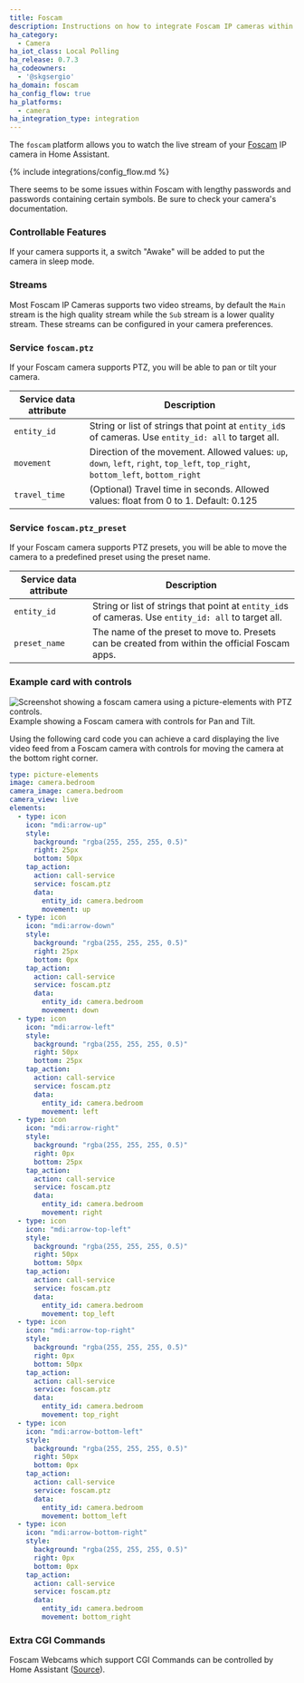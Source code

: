 ```yaml
---
title: Foscam
description: Instructions on how to integrate Foscam IP cameras within Home Assistant.
ha_category:
  - Camera
ha_iot_class: Local Polling
ha_release: 0.7.3
ha_codeowners:
  - '@skgsergio'
ha_domain: foscam
ha_config_flow: true
ha_platforms:
  - camera
ha_integration_type: integration
---
```


The `foscam` platform allows you to watch the live stream of your [Foscam](https://www.foscam.com) IP camera in Home Assistant.

{% include integrations/config_flow.md %}

<div class='note'>
There seems to be some issues within Foscam with lengthy passwords and passwords containing certain symbols. Be sure to check your camera's documentation.
</div>

### Controllable Features

If your camera supports it, a switch "Awake" will be added to put the camera in sleep mode.

### Streams

Most Foscam IP Cameras supports two video streams, by default the `Main` stream is the high quality stream while the `Sub` stream is a lower quality stream. These streams can be configured in your camera preferences.

### Service `foscam.ptz`

If your Foscam camera supports PTZ, you will be able to pan or tilt your camera.

| Service data attribute | Description |
| -----------------------| ----------- |
| `entity_id` | String or list of strings that point at `entity_id`s of cameras. Use `entity_id: all` to target all. |
| `movement` | 	Direction of the movement. Allowed values: `up`, `down`, `left`, `right`, `top_left`, `top_right`, `bottom_left`, `bottom_right` |
| `travel_time` | (Optional) Travel time in seconds. Allowed values: float from 0 to 1. Default: 0.125 |

### Service `foscam.ptz_preset`

If your Foscam camera supports PTZ presets, you will be able to move the camera to a predefined preset using the preset name.

| Service data attribute | Description |
| -----------------------| ----------- |
| `entity_id` | String or list of strings that point at `entity_id`s of cameras. Use `entity_id: all` to target all. |
| `preset_name` | The name of the preset to move to. Presets can be created from within the official Foscam apps. |

### Example card with controls

<p class='img'>
  <img src='/images/integrations/foscam/example-card.png' alt='Screenshot showing a foscam camera using a picture-elements with PTZ controls.'>
  Example showing a Foscam camera with controls for Pan and Tilt.
</p>


Using the following card code you can achieve a card displaying the live video feed from a Foscam camera with controls for moving the camera at the bottom right corner.

```yaml
type: picture-elements
image: camera.bedroom
camera_image: camera.bedroom
camera_view: live
elements:
  - type: icon
    icon: "mdi:arrow-up"
    style:
      background: "rgba(255, 255, 255, 0.5)"
      right: 25px
      bottom: 50px
    tap_action:
      action: call-service
      service: foscam.ptz
      data:
        entity_id: camera.bedroom
        movement: up
  - type: icon
    icon: "mdi:arrow-down"
    style:
      background: "rgba(255, 255, 255, 0.5)"
      right: 25px
      bottom: 0px
    tap_action:
      action: call-service
      service: foscam.ptz
      data:
        entity_id: camera.bedroom
        movement: down
  - type: icon
    icon: "mdi:arrow-left"
    style:
      background: "rgba(255, 255, 255, 0.5)"
      right: 50px
      bottom: 25px
    tap_action:
      action: call-service
      service: foscam.ptz
      data:
        entity_id: camera.bedroom
        movement: left
  - type: icon
    icon: "mdi:arrow-right"
    style:
      background: "rgba(255, 255, 255, 0.5)"
      right: 0px
      bottom: 25px
    tap_action:
      action: call-service
      service: foscam.ptz
      data:
        entity_id: camera.bedroom
        movement: right
  - type: icon
    icon: "mdi:arrow-top-left"
    style:
      background: "rgba(255, 255, 255, 0.5)"
      right: 50px
      bottom: 50px
    tap_action:
      action: call-service
      service: foscam.ptz
      data:
        entity_id: camera.bedroom
        movement: top_left
  - type: icon
    icon: "mdi:arrow-top-right"
    style:
      background: "rgba(255, 255, 255, 0.5)"
      right: 0px
      bottom: 50px
    tap_action:
      action: call-service
      service: foscam.ptz
      data:
        entity_id: camera.bedroom
        movement: top_right
  - type: icon
    icon: "mdi:arrow-bottom-left"
    style:
      background: "rgba(255, 255, 255, 0.5)"
      right: 50px
      bottom: 0px
    tap_action:
      action: call-service
      service: foscam.ptz
      data:
        entity_id: camera.bedroom
        movement: bottom_left
  - type: icon
    icon: "mdi:arrow-bottom-right"
    style:
      background: "rgba(255, 255, 255, 0.5)"
      right: 0px
      bottom: 0px
    tap_action:
      action: call-service
      service: foscam.ptz
      data:
        entity_id: camera.bedroom
        movement: bottom_right
```

### Extra CGI Commands

Foscam Webcams which support CGI Commands can be controlled by Home Assistant ([Source](https://www.foscam.es/descarga/Foscam-IPCamera-CGI-User-Guide-AllPlatforms-2015.11.06.pdf)).
